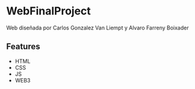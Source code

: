# WebFinalProject
Web diseñada por Carlos Gonzalez Van Liempt y Alvaro Farreny Boixader

## Features
- HTML
- CSS
- JS
- WEB3

